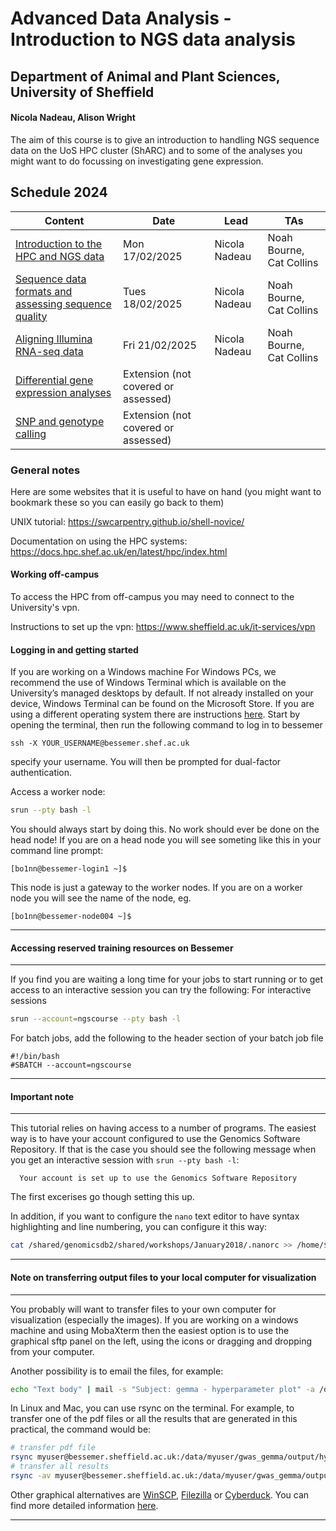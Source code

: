 # Advanced Data Analysis - Introduction to NGS data analysis
## Department of Animal and Plant Sciences, University of Sheffield
#### Nicola Nadeau, Alison Wright

The aim of this course is to give an introduction to handling NGS sequence data on the UoS HPC cluster (ShARC) and to some of the analyses you might want to do focussing on investigating gene expression.


## Schedule 2024

| Content | Date | Lead | TAs |
| ------- | ---- | ---- | --- |
| [Introduction to the HPC and NGS data](https://github.com/njnadeau/NGScourse/blob/master/day1am.md) | Mon 17/02/2025 | Nicola Nadeau | Noah Bourne, Cat Collins |
| [Sequence data formats and assessing sequence quality](https://github.com/njnadeau/NGScourse/blob/master/day1lateam.md) | Tues 18/02/2025 | Nicola Nadeau | Noah Bourne, Cat Collins |
| [Aligning Illumina RNA-seq data](https://github.com/njnadeau/APS-NGS-day1-PM/blob/patch-2/README.md) | Fri 21/02/2025  | Nicola Nadeau | Noah Bourne, Cat Collins |
| [Differential gene expression analyses](https://github.com/alielw/APS-NGS-day2-PM/blob/master/README.md) | Extension (not covered or assessed)  | |  |
| [SNP and genotype calling](https://helenhip.github.io/SNP-and-genotype-calling/) | Extension (not covered or assessed) | 


### General notes
Here are some websites that it is useful to have on hand (you might want to bookmark these so you can easily go back to them)

UNIX tutorial: https://swcarpentry.github.io/shell-novice/

Documentation on using the HPC systems: https://docs.hpc.shef.ac.uk/en/latest/hpc/index.html

#### Working off-campus
To access the HPC from off-campus you may need to connect to the University's vpn. 

Instructions to set up the vpn: https://www.sheffield.ac.uk/it-services/vpn

#### Logging in and getting started
If you are working on a Windows machine For Windows PCs, we recommend the use of Windows Terminal which is available on the University’s managed desktops by default. If not already installed on your device, Windows Terminal can be found on the Microsoft Store. If you are using a different operating system there are instructions [here](https://docs.hpc.shef.ac.uk/en/latest/hpc/connecting.html#suggested-ssh-clients&gsc.tab=0). Start by opening the terminal, then run the following command to log in to bessemer
```
ssh -X YOUR_USERNAME@bessemer.shef.ac.uk
```
specify your username. You will then be prompted for dual-factor authentication.

Access a worker node:
```bash
srun --pty bash -l
```
You should always start by doing this. No work should ever be done on the head node! If you are on a head node you will see someting like this in your command line prompt:
```
[bo1nn@bessemer-login1 ~]$
```
This node is just a gateway to the worker nodes. If you are on a worker node you will see the name of the node, eg.
```
[bo1nn@bessemer-node004 ~]$
```
***
#### Accessing reserved training resources on Bessemer
***
If you find you are waiting a long time for your jobs to start running or to get access to an interactive session you can try the following:
For interactive sessions
```bash
srun --account=ngscourse --pty bash -l
```
For batch jobs, add the following to the header section of your batch job file
```
#!/bin/bash
#SBATCH --account=ngscourse
```
***
#### Important note
***
This tutorial relies on having access to a number of programs. The easiest way is to have your account configured to use the Genomics Software Repository. If that is the case you should see the following message when you get an interactive session with ```srun --pty bash -l```:
```
  Your account is set up to use the Genomics Software Repository
```
The first excerises go though setting this up.

In addition, if you want to configure the ```nano``` text editor to have syntax highlighting and line numbering, you can configure it this way:
```bash
cat /shared/genomicsdb2/shared/workshops/January2018/.nanorc >> /home/$USER/.nanorc
```
***

#### Note on transferring output files to your local computer for visualization
***
You probably will want to transfer files to your own computer for visualization (especially the images). If you are working on a windows machine and using MobaXterm then the easiest option is to use the graphical sftp panel on the left, using the icons or dragging and dropping from your computer. 

Another possibility is to email the files, for example:
```bash
echo "Text body" | mail -s "Subject: gemma - hyperparameter plot" -a /data/myuser/gwas_gemma/output/hyperparameters.pdf your@email
```

In Linux and Mac, you can use rsync on the terminal. For example, to transfer one of the pdf files or all the results that are generated in this practical, the command would be: 
```bash
# transfer pdf file
rsync myuser@bessemer.sheffield.ac.uk:/data/myuser/gwas_gemma/output/hyperparameters.pdf ./
# transfer all results
rsync -av myuser@bessemer.sheffield.ac.uk:/data/myuser/gwas_gemma/output ./
```

Other graphical alternatives are [WinSCP](http://dsavas.staff.shef.ac.uk/software/xconnect/winscp.html), [Filezilla](https://filezilla-project.org/) or [Cyberduck](http://www.macupdate.com/app/mac/8392/cyberduck). You can find more detailed information [here](https://www.sheffield.ac.uk/it-services/research/hpc/using/access).

***

